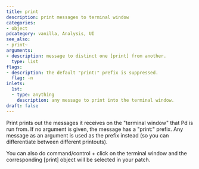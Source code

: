```yaml
---
title: print
description: print messages to terminal window
categories:
- object
pdcategory: vanilla, Analysis, UI
see_also:
- print~
arguments:
- description: message to distinct one [print] from another.
  type: list
flags:
- description: the default "print:" prefix is suppressed.
  flag: -n
inlets:
  1st:
  - type: anything
    description: any message to print into the terminal window.
draft: false
---
```

Print prints out the messages it receives on the "terminal window" that Pd is run from. If no argument is given,  the message has a "print:" prefix. Any message as an argument is used as the prefix instead (so you can differentiate between different printouts).

You can also do command/control + click on the terminal window and the corresponding [print] object will be selected in your patch.
